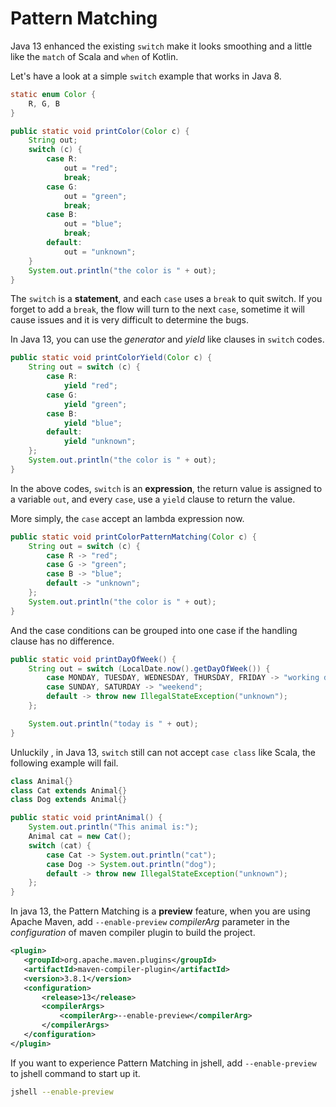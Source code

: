 # Pattern Matching 

Java 13 enhanced the existing `switch` make it looks smoothing and a little like the `match` of Scala and `when` of Kotlin.

Let's have a look at a simple `switch` example that works in Java 8. 

```java
static enum Color {
    R, G, B
}

public static void printColor(Color c) {
    String out;
    switch (c) {
        case R:
            out = "red";
            break;
        case G:
            out = "green";
            break;
        case B:
            out = "blue";
            break;
        default:
            out = "unknown";
    }
    System.out.println("the color is " + out);
}
```

The `switch`  is  a **statement**, and each `case` uses a `break` to quit switch. If you forget to add a `break`, the flow will turn to the next `case`, sometime it will cause issues and it is very difficult to determine the bugs.

In Java 13, you can use the *generator*  and *yield* like clauses in `switch` codes.

```java
public static void printColorYield(Color c) {
    String out = switch (c) {
        case R:
            yield "red";
        case G:
            yield "green";
        case B:
            yield "blue";
        default:
            yield "unknown";
    };
    System.out.println("the color is " + out);
}
```

In the above codes, `switch` is an **expression**, the return value is assigned to a variable `out`, and every `case`, use a `yield`  clause to return the value. 

More simply,  the `case` accept an lambda expression now. 

```java
public static void printColorPatternMatching(Color c) {
    String out = switch (c) {
        case R -> "red";
        case G -> "green";
        case B -> "blue";
        default -> "unknown";
    };
    System.out.println("the color is " + out);
}
```

And the case conditions can be grouped into  one case if the handling clause has no difference.

```java
public static void printDayOfWeek() {
    String out = switch (LocalDate.now().getDayOfWeek()) {
        case MONDAY, TUESDAY, WEDNESDAY, THURSDAY, FRIDAY -> "working day";
        case SUNDAY, SATURDAY -> "weekend";
        default -> throw new IllegalStateException("unknown");
    };

    System.out.println("today is " + out);
}
```

Unluckily , in Java 13, `switch` still can not accept `case class` like Scala,  the following example will fail.

```java
class Animal{}
class Cat extends Animal{}
class Dog extends Animal{}

public static void printAnimal() {
    System.out.println("This animal is:");
    Animal cat = new Cat();
    switch (cat) {
        case Cat -> System.out.println("cat");
        case Dog -> System.out.println("dog");
        default -> throw new IllegalStateException("unknown");
    };
}
```

In java 13, the Pattern Matching is a **preview** feature, when you are using Apache Maven, add `--enable-preview`  *compilerArg* parameter in the *configuration* of maven compiler plugin to build the project. 

 ```xml
<plugin>
    <groupId>org.apache.maven.plugins</groupId>
    <artifactId>maven-compiler-plugin</artifactId>
    <version>3.8.1</version>
    <configuration>
        <release>13</release>
        <compilerArgs>
            <compilerArg>--enable-preview</compilerArg>
        </compilerArgs>
    </configuration>
</plugin>
 ```

If you want to experience Pattern Matching in jshell, add `--enable-preview`  to jshell command to start up it.

```bash
jshell --enable-preview
```

